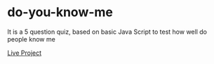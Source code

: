 # do-you-know-me
It is a 5 question quiz, based on basic Java Script to test how well do people know me

[Live Project](https://replit.com/@pnchinmay/do-you-know-me?embed=1&output=1)
